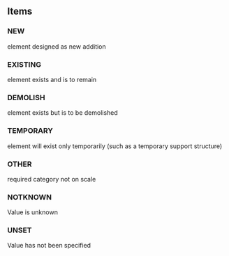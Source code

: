 

<!-- end of short definition -->
## Items

### NEW
element designed as new addition

### EXISTING
element exists and is to remain

### DEMOLISH
element exists but is to be demolished

### TEMPORARY
element will exist only temporarily (such as a temporary support structure)

### OTHER
required category not on scale

### NOTKNOWN
Value is unknown

### UNSET
Value has not been specified
